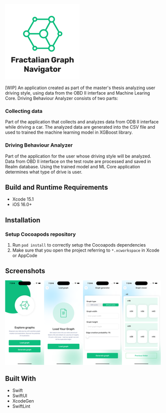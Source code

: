 ![](READMEAssets/logo.png)

[WIP] An application created as part of the master's thesis analyzing user driving style, using data from the OBD II interface and Machine Learing Core. 
Driving Behaviour Analyzer consists of two parts:

### Collecting data

Part of the application that collects and analyzes data from ODB II interface while driving a car.
The analyzed data are generated into the CSV file and used to trained the machine learning model in XGBoost library.

### Driving Behaviour Analyzer

Part of the application for the user whose driving style will be analyzed. Data from OBD II interface 
on the test route are processed and saved in Realm database. Using the trained model and ML Core application
determines what type of drive is user.

## Build and Runtime Requirements
+ Xcode 15.1
+ iOS 16.0+

## Installation

### Setup Cocoapods repository

1. Run `pod install` to correctly setup the Cocoapods dependencies
2. Make sure that you open the project referring to  `*.xcworkspace` in Xcode or AppCode

## Screenshots

![](READMEAssets/screenshots.png)

## Built With

* Swift
* SwiftUI
* XcodeGen
* SwiftLint
